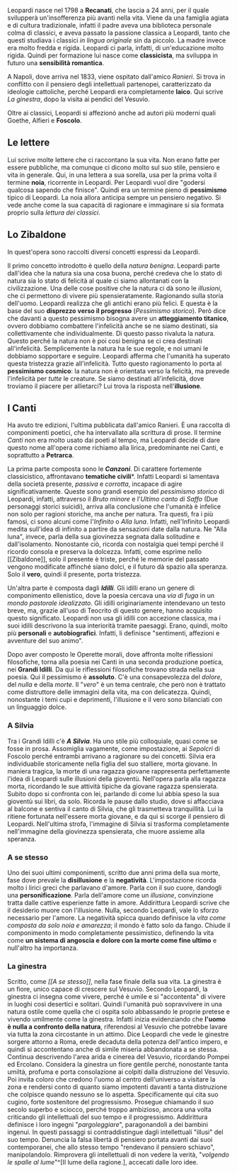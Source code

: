Leopardi nasce nel 1798 a **Recanati**, che lascia a 24 anni, per il quale svilupperà un'insofferenza più avanti nella vita. Viene da una famiglia agiata e di cultura tradizionale, infatti il padre aveva una biblioteca personale colma di classici, e aveva passato la passione classica a Leopardi, tanto che questi studiava i classici *in lingua originale* sin da piccolo. La madre invece era molto fredda e rigida. Leopardi ci parla, infatti, di un'educazione molto rigida.
Quindi per formazione lui nasce come **classicista**, ma sviluppa in futuro una **sensibilità romantica**.

A Napoli, dove arriva nel 1833, viene ospitato dall'amico *Ranieri*. Si trova in conflitto con il pensiero degli intellettuali partenopei, caratterizzato da ideologie cattoliche, perché Leopardi era completamente **laico**. Qui scrive *La ginestra*, dopo la visita ai pendici del Vesuvio.

Oltre ai classici, Leopardi si affezionò anche ad autori più moderni quali Goethe, Alfieri e **Foscolo**. 

## Le lettere
Lui scrive molte lettere che ci raccontano la sua vita. Non erano fatte per essere pubbliche, ma comunque ci dicono molto sul suo stile, pensiero e vita in generale.
Qui, in una lettera a sua sorella, usa per la prima volta il termine **noia**, ricorrente in Leopardi. Per Leopardi vuol dire "godersi qualcosa sapendo che finisce". Quindi era un termine pieno di **pessimismo** tipico di Leopardi. La noia allora anticipa sempre un pensiero negativo.
Si vede anche come la sua capacità di ragionare e immaginare si sia formata proprio sulla *lettura dei classici*.

## Lo Zibaldone
In quest'opera sono raccolti diversi concetti espressi da Leopardi.

Il primo concetto introdotto è quello della *natura benigna*. Leopardi parte dall'idea che la natura sia una cosa buona, perché credeva che lo stato di natura sia lo stato di felicità al quale ci siamo allontanati con la civilizzazione. Una delle cose positive che la natura ci dà sono le *illusioni*, che ci permettono di vivere più spensieratamente.
Ragionando sulla storia dell'uomo. Leopardi realizza che gli antichi erano più felici. E questa è la base del suo **disprezzo verso il progresso** (*Pessimismo storico*). Però dice che davanti a questo pessimismo bisogna avere un **atteggiamento titanico**, ovvero dobbiamo combattere l'infelicità anche se ne siamo destinati, sia collettivamente che individualmente.
Di questo passo rivaluta la natura. Questo perché la natura non è poi così benigna se ci crea destinati all'infelicità. Semplicemente la natura ha le sue regole, e noi umani le dobbiamo sopportare e seguire. Leopardi afferma che l'umanità ha superato questa tristezza grazie all'infelicità.
Tutto questo ragionamento lo porta al **pessimismo cosmico**: la natura non è orientata verso la felicità, ma prevede l'infelicità per *tutte* le creature.
Se siamo destinati all'infelicità, dove troviamo il piacere per allietarci? Lui trova la risposta nell'**illusione**.

## I Canti
Ha avuto tre edizioni, l'ultima pubblicata dall'amico Ranieri. È una raccolta di componimenti poetici, che ha intervallato alla scrittura di prose. Il termine *Canti* non era molto usato dai poeti al tempo, ma Leopardi decide di dare questo nome all'opera come richiamo alla lirica, predominante nei Canti, e soprattutto a **Petrarca**.

La prima parte composta sono le ***Canzoni***. Di carattere fortemente classicistico, affrontavano **tematiche civili***. Infatti Leopardi si lamentava della società presente, *passiva* e *corrotta*, incapace di agire significativamente. Queste sono grandi esempio del *pessimismo storico* di Leopardi, infatti, attraverso il *Bruto minore* e l'*Ultimo canto di Saffo* (Due personaggi storici suicidi), arriva alla conclusione che l'umanità è infelice non solo per ragioni storiche, ma anche per natura.
Tra questi, fra i più famosi, ci sono alcuni come l'*Infinito* o *Alla luna*. Infatti, nell'Infinito Leopardi medita sull'idea di infinito a partire da sensazioni date dalla natura. 
Ne "Alla luna", invece, parla della sua giovinezza segnata dalla solitudine e dall'isolamento. Nonostante ciò, ricorda con nostalgia quei tempi perché il ricordo consola e preserva la dolcezza. Infatti, come esprime nello [[Zibaldone]], solo il presente è triste, perché le memorie del passato vengono modificate affinché siano dolci, e il futuro dà spazio alla speranza. Solo il **vero**, quindi il presente, porta tristezza.

Un'altra parte è composta dagli ***Idilli***. Gli idilli erano un genere di componimento ellenistico, dove la poesia cercava una *via di fuga* in un *mondo pastorale idealizzato*. Gli idilli originariamente intendevano un testo breve, ma, grazie all'uso di Teocrito di questo genere, hanno acquisito questo significato.
Leopardi non usa gli idilli con accezione classica, ma i suoi idilli descrivono la sua interiorità tramite paesaggi. Erano, quindi, molto più **personali** e **autobiografici**. Infatti, li definisce "sentimenti, affezioni e avventure del suo animo".


Dopo aver composto le Operette morali, dove affronta molte riflessioni filosofiche, torna alla poesia nei Canti in una seconda produzione poetica, nei **Grandi Idilli**. Da qui le riflessioni filosofiche trovano strada nella sua poesia. Qui il pessimismo è **assoluto**. C'è una consapevolezza del *dolore*, del *nulla* e della *morte*. Il "*vero*" è un tema centrale, che però non è trattato come distruttore delle immagini della vita, ma con delicatezza. Quindi, nonostante i temi cupi e deprimenti, l'illusione e il vero sono bilanciati con un linguaggio dolce.

### A Silvia
Tra i Grandi Idilli c'è ***A Silvia***. Ha uno stile più colloquiale, quasi come se fosse in prosa. Assomiglia vagamente, come impostazione, ai *Sepolcri* di Foscolo perché entrambi arrivano a ragionare su dei concetti. Silvia era individuabile storicamente nella figlia del suo stalliere, morta giovane. In maniera tragica, la morte di una ragazza giovane rappresenta perfettamente l'idea di Leopardi sulle illusioni della gioventù.
Nell'opera parla alla ragazza morta, ricordando le sue attività tipiche da giovane ragazza spensierata. Subito dopo si confronta con lei, parlando di come lui abbia speso la sua gioventù sui libri, da solo. Ricorda le pause dallo studio, dove si affacciava al balcone e sentiva il canto di Silvia, che gli trasmetteva tranquillità. Lui la ritiene fortunata nell'essere morta giovane, e da qui si scorge il pensiero di Leopardi. Nell'ultima strofa, l'immagine di Silvia si trasforma completamente nell'immagine della giovinezza spensierata, che muore assieme alla speranza. 

### A se stesso
Uno dei suoi ultimi componimenti, scritto due anni prima della sua morte, fase dove prevale la **disillusione** e la **negatività**.
L'impostazione ricorda molto i lirici greci che parlavano d'amore. Parla con il suo cuore, dandogli una **personificazione**.
Parla dell'amore come un *illusione*, convinzione tratta dalle cattive esperienze fatte in amore. Addirittura Leopardi scrive che il desiderio muore con l'illusione. Nulla, secondo Leopardi, vale lo sforzo necessario per l'amore. La negatività spicca quando definisce la *vita come composta da solo noia e amarezza*; il mondo è fatto solo da fango.
Chiude il componimento in modo completamente pessimistico, definendo la vita come **un sistema di angoscia e dolore con la morte come fine ultimo** e null'altro ha importanza.

### La ginestra
Scritto, come *[[A se stesso]]*, nella fase finale della sua vita.
La ginestra è un fiore, unico capace di crescere sul Vesuvio. Secondo Leopardi, la ginestra ci insegna come vivere, perché è umile e si "accontenta" di vivere in luoghi così desertici e solitari. Quindi l'umanità può sopravvivere in una natura ostile come quella che ci ospita solo abbassando le proprie pretese e vivendo umilmente come la ginestra. Infatti inizia evidenziando che **l'uomo è nulla a confronto della natura**, riferendosi al Vesuvio che potrebbe lavare via tutta la zona circostante in un attimo.
Dice Leopardi che vede le ginestre sorgere attorno a Roma, erede decaduta della potenza dell'antico impero, e quindi si accontentano anche di simile miseria abbandonata a se stessa.
Continua descrivendo l'area arida e cinerea del Vesuvio, ricordando Pompei ed Ercolano. Considera la ginestra un fiore gentile perché, nonostante tanta umiltà, profuma e porta consolazione ai colpiti dalla distruzione del Vesuvio.
Poi invita coloro che credono l'uomo al centro dell'universo a visitare la zona e rendersi conto di quanto siamo impotenti davanti a tanta distruzione che colpisce quando nessuno se lo aspetta. Specificamente qui cita suo cugino, forte sostenitore del progressismo.
Prosegue chiamando il suo secolo superbo e sciocco, perché troppo ambizioso, ancora una volta criticando gli intellettuali del suo tempo e il progressismo. Addirittura definisce i loro ingegni "*pargoleggiare*", paragonandoli a dei bambini ingenui. In questi passaggi si contraddistingue dagli intellettuali "illusi" del suo tempo. Denuncia la falsa libertà di pensiero portata avanti dai suoi contemporanei, che allo stesso tempo "rendevano il pensiero schiavo", manipolandolo.
Rimprovera gli intellettuali di non vedere la verità, "*volgendo le spalle al lume*"^[Il lume della ragione.], accecati dalle loro idee.